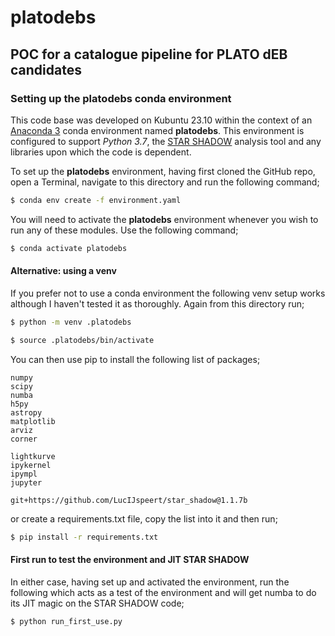 # platodebs

## POC for a catalogue pipeline for PLATO dEB candidates
### Setting up the platodebs conda environment
This code base was developed on Kubuntu 23.10 within the context of
an [Anaconda 3](https://www.anaconda.com/) conda environment named **platodebs**. 
This environment is configured to support _Python 3.7_, 
the [STAR SHADOW](https://github.com/LucIJspeert/star_shadow) analysis tool
and any libraries upon which the code is dependent.

To set up the **platodebs** environment, having first cloned the GitHub repo, 
open a Terminal, navigate to this directory and run the following command;
```sh
$ conda env create -f environment.yaml
```
You will need to activate the **platodebs** environment whenever you wish to
run any of these modules. Use the following command;
```sh
$ conda activate platodebs
```
#### Alternative: using a venv
If you prefer not to use a conda environment the following venv setup works
although I haven't tested it as thoroughly. Again from this directory run;
```sh
$ python -m venv .platodebs
```
```sh
$ source .platodebs/bin/activate
```
You can then use pip to install the following list of packages;
```
numpy
scipy
numba
h5py
astropy
matplotlib
arviz
corner

lightkurve
ipykernel
ipympl
jupyter

git+https://github.com/LucIJspeert/star_shadow@1.1.7b
```
or create a requirements.txt file, copy the list into it and then run;
```sh
$ pip install -r requirements.txt
```

#### First run to test the environment and JIT STAR SHADOW
In either case, having set up and activated the environment, run the following
which acts as a test of the environment and will get numba to do its JIT magic
on the STAR SHADOW code;
```sh
$ python run_first_use.py
```
